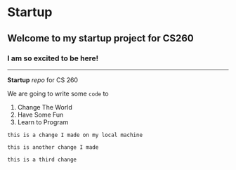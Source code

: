 # Startup
## Welcome to my startup project for CS260
### I am so excited to be here!
---
**Startup** *repo* for CS 260

We are going to write some `code` to
1. Change The World
2. Have Some Fun
3. Learn to Program

`this is a change I made on my local machine`

`this is another change I made`

`this is a third change`
